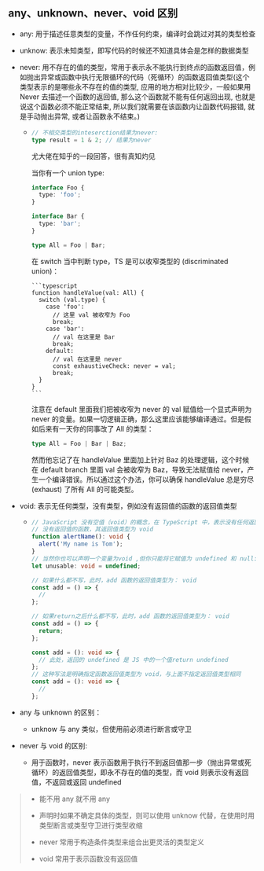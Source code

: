 ## any、unknown、never、void 区别

- any: 用于描述任意类型的变量，不作任何约束，编译时会跳过对其的类型检查

- unknow: 表示未知类型，即写代码的时候还不知道具体会是怎样的数据类型

- never: 用不存在的值的类型，常用于表示永不能执行到终点的函数返回值，例如抛出异常或函数中执行无限循环的代码（死循环）的函数返回值类型(这个类型表示的是哪些永不存在的值的类型, 应用的地方相对比较少，一般如果用 Never 去描述一个函数的返回值, 那么这个函数就不能有任何返回出现, 也就是说这个函数必须不能正常结束, 所以我们就需要在该函数内让函数代码报错, 就是手动抛出异常, 或者让函数永不结束。)
  
  - ```typescript
    // 不相交类型的inteserction结果为never:
    type result = 1 & 2; // 结果为never
    ```
    
    尤大佬在知乎的一段回答，很有真知灼见
    
    当你有一个 union type:
    
    ```typescript
    interface Foo {
      type: 'foo';
    }
    
    interface Bar {
      type: 'bar';
    }
    
    type All = Foo | Bar;
    ```
    
    在 switch 当中判断 type，TS 是可以收窄类型的 (discriminated union)：
    
        ```typescript
        function handleValue(val: All) {
          switch (val.type) {
            case 'foo':
              // 这里 val 被收窄为 Foo
              break;
            case 'bar':
              // val 在这里是 Bar
              break;
            default:
              // val 在这里是 never
              const exhaustiveCheck: never = val;
              break;
          }
        }
        ```
    
    注意在 default 里面我们把被收窄为 never 的 val 赋值给一个显式声明为 never 的变量。如果一切逻辑正确，那么这里应该能够编译通过。但是假如后来有一天你的同事改了 All 的类型：
    
    ```typescript
    type All = Foo | Bar | Baz;
    ```
    
    然而他忘记了在 handleValue 里面加上针对 Baz 的处理逻辑，这个时候在 default branch 里面 val 会被收窄为 Baz，导致无法赋值给 never，产生一个编译错误。所以通过这个办法，你可以确保 handleValue 总是穷尽 (exhaust) 了所有 All 的可能类型。

- void: 表示无任何类型，没有类型，例如没有返回值的函数的返回值类型
  
  - ```typescript
    // JavaScript 没有空值（void）的概念，在 TypeScript 中，表示没有任何返回值的函数
    // 没有返回值的函数，其返回值类型为 void
    function alertName(): void {
      alert('My name is Tom');
    }
    // 当然你也可以声明一个变量为void ,但你只能将它赋值为 undefined 和 null:
    let unusable: void = undefined;
    
    // 如果什么都不写，此时，add 函数的返回值类型为： void
    const add = () => {
      //
    };
    
    // 如果return之后什么都不写，此时，add 函数的返回值类型为： void
    const add = () => {
      return;
    };
    
    const add = (): void => {
      // 此处，返回的 undefined 是 JS 中的一个值return undefined
    };
    // 这种写法是明确指定函数返回值类型为 void，与上面不指定返回值类型相同
    const add = (): void => {
      //
    };
    ```

- any 与 unknown 的区别：
  
  - unknow 与 any 类似，但使用前必须进行断言或守卫

- never 与 void 的区别:
  
  - 用于函数时，never 表示函数用于执行不到返回值那一步（抛出异常或死循环）的返回值类型，即永不存在的值的类型，而 void 则表示没有返回值，不返回或返回 undefined

> - 能不用 any 就不用 any
> * 声明时如果不确定具体的类型，则可以使用 unknow 代替，在使用时用类型断言或类型守卫进行类型收缩
> 
> * never 常用于构造条件类型来组合出更灵活的类型定义
> 
> * void 常用于表示函数没有返回值
